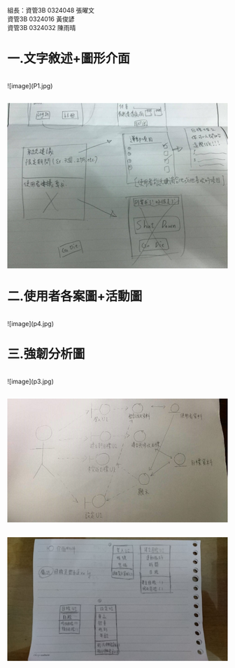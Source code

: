 組長：資管3B 0324048 張曜文
<br>資管3B 0324016 黃俊諺</br>
資管3B 0324032 陳雨晴

<h1>一.文字敘述+圖形介面</h1>
<br>![image](P1.jpg)</br>

<br>![image](P2.jpg)</br>
<h1>二.使用者各案圖+活動圖</h1>
<br>![image](p4.jpg)</br>
<h1>三.強韌分析圖</h1>
<br>![image](p3.jpg)</br>

<br>![image](p5.jpg)</br>

<br>![image](p6.jpg)</br>



